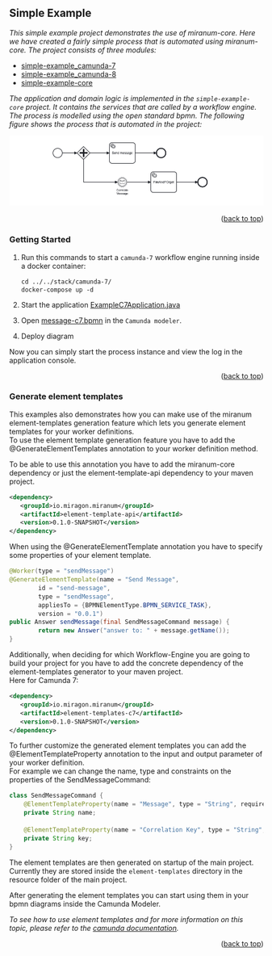 <div id="top"></div>

## Simple Example

*This simple example project demonstrates the use of miranum-core. Here we have created a fairly simple process that is automated using 
miranum-core. The project consists of three modules:*
- [simple-example_camunda-7](simple-example-camunda-7)
- [simple-example_camunda-8](simple-example-camunda-8)
- [simple-example-core](simple-example-core)

*The application and domain logic is implemented in the `simple-example-core` project. It contains the services that are called by a workflow engine.*
*The process is modelled using the open standard bpmn.*
*The following figure shows the process that is automated in the project:*

<div align="center">
   <img src="../../images/simple-example-bpmn.png" alt="simple-example-bpmn">
</div>

<p align="right">(<a href="#top">back to top</a>)</p>

### Getting Started

1. Run this commands to start a `camunda-7` workflow engine running inside a docker container:
    ```shell
    cd ../../stack/camunda-7/
    docker-compose up -d
    ```
   
2. Start the application [ExampleC7Application.java](simple-example-camunda-7/src/main/java/io/miragon/miranum/integrations/example/c7/ExampleC7Application.java)
 
3. Open [message-c7.bpmn](simple-example-camunda-7/src/main/resources/bpmn/message-c7.bpmn) in the `Camunda modeler`.
 
4. Deploy diagram

Now you can simply start the process instance and view the log in the application console.

<p align="right">(<a href="#top">back to top</a>)</p>

### Generate element templates

This examples also demonstrates how you can make use of the miranum element-templates generation feature
which lets you generate element templates for your worker definitions. \
To use the element template generation feature you have to add the @GenerateElementTemplates annotation to your worker definition method.

To be able to use this annotation you have to add the miranum-core dependency or just the element-template-api dependency to your maven project.

```xml
<dependency>
   <groupId>io.miragon.miranum</groupId>
   <artifactId>element-template-api</artifactId>
   <version>0.1.0-SNAPSHOT</version>
</dependency>
```

When using the @GenerateElementTemplate annotation you have to specify some properties of your element template.

```java
@Worker(type = "sendMessage")
@GenerateElementTemplate(name = "Send Message",
        id = "send-message",
        type = "sendMessage",
        appliesTo = {BPMNElementType.BPMN_SERVICE_TASK},
        version = "0.0.1")
public Answer sendMessage(final SendMessageCommand message) {
        return new Answer("answer to: " + message.getName());
}
```

Additionally, when deciding for which Workflow-Engine you are going to build your project for you have to add the concrete
dependency of the element-templates generator to your maven project. \
Here for Camunda 7:

```xml
<dependency>
   <groupId>io.miragon.miranum</groupId>
   <artifactId>element-templates-c7</artifactId>
   <version>0.1.0-SNAPSHOT</version>
</dependency>
```

To further customize the generated element templates you can add the @ElementTemplateProperty annotation to the input and output parameter of your worker definition. \
For example we can change the name, type and constraints on the properties of the SendMessageCommand:

```java
class SendMessageCommand {
    @ElementTemplateProperty(name = "Message", type = "String", required = true)
    private String name;

    @ElementTemplateProperty(name = "Correlation Key", type = "String", required = true)
    private String key;
}
```

The element templates are then generated on startup of the main project. \
Currently they are stored inside the `element-templates` directory in the resource folder of the main project.

After generating the element templates you can start using them in your bpmn diagrams inside the Camunda Modeler.

*To see how to use element templates and for more information on this topic, please refer to the [camunda documentation](https://docs.camunda.io/docs/components/modeler/desktop-modeler/element-templates/about-templates/).*

<p align="right">(<a href="#top">back to top</a>)</p>